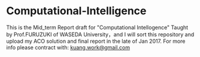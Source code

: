 # Computational-Intelligence
This is the Mid_term Report draft for "Computational Intellogence" Taught by Prof.FURUZUKI of WASEDA University，and I will sort this repository and upload my ACO solution and final report in the late of Jan 2017. 
For more info please contract with: kuang.work@gmail.com
